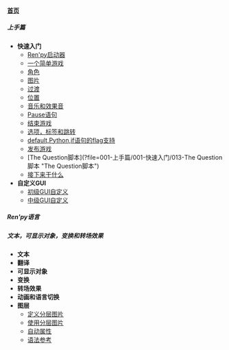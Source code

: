 
#### [首页](?file=home-首页)

##### 上手篇
- **快速入门**
    - [Ren&#39;py启动器](?file=001-上手篇/001-快速入门/001-Ren&#39;py启动器 "Ren&#39;py启动器")
    - [一个简单游戏](?file=001-上手篇/001-快速入门/002-一个简单游戏 "一个简单游戏")
    - [角色](?file=001-上手篇/001-快速入门/003-角色 "角色")
    - [图片](?file=001-上手篇/001-快速入门/004-图片 "图片")
    - [过渡](?file=001-上手篇/001-快速入门/005-过渡 "过渡")
    - [位置](?file=001-上手篇/001-快速入门/006-位置 "位置")
    - [音乐和效果音](?file=001-上手篇/001-快速入门/007-音乐和效果音 "音乐和效果音")
    - [Pause语句](?file=001-上手篇/001-快速入门/008-Pause语句 "Pause语句")
    - [结束游戏](?file=001-上手篇/001-快速入门/009-结束游戏 "结束游戏")
    - [选项，标签和跳转](?file=001-上手篇/001-快速入门/010-选项，标签和跳转 "选项，标签和跳转")
    - [default,Python,if语句的flag支持](?file=001-上手篇/001-快速入门/011-default,Python,if语句的flag支持 "default,Python,if语句的flag支持")
    - [发布游戏](?file=001-上手篇/001-快速入门/012-发布游戏 "发布游戏")
    - [The Question脚本](?file=001-上手篇/001-快速入门/013-The Question脚本 "The Question脚本")
    - [接下来干什么](?file=001-上手篇/001-快速入门/014-接下来干什么 "接下来干什么")
- **自定义GUI**
    - [初级GUI自定义](?file=001-上手篇/002-自定义GUI/001-初级GUI自定义 "初级GUI自定义")
    - [中级GUI自定义](?file=001-上手篇/002-自定义GUI/002-中级GUI自定义 "中级GUI自定义")

##### Ren&#39;py语言

##### 文本，可显示对象，变换和转场效果
- **文本**
- **翻译**
- **可显示对象**
- **变换**
- **转场效果**
- **动画和语言切换**
- **图层**
    - [定义分层图片](?file=003-文本，可显示对象，变换和转场效果/007-图层/001-定义分层图片 "定义分层图片")
    - [使用分层图片](?file=003-文本，可显示对象，变换和转场效果/007-图层/002-使用分层图片 "使用分层图片")
    - [自动属性](?file=003-文本，可显示对象，变换和转场效果/007-图层/003-自动属性 "自动属性")
    - [语法参考](?file=003-文本，可显示对象，变换和转场效果/007-图层/004-语法参考 "语法参考")